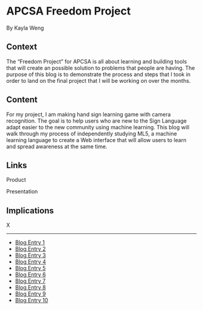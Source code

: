 # APCSA Freedom Project
By Kayla Weng

## Context
The “Freedom Project” for APCSA is all about learning and building tools that will create an possible solution to problems that people are having. The purpose of this blog is to demonstrate the process and steps that I took in order to land on the final project that I will be working on over the months.

## Content
For my project, I am making hand sign learning game with camera recognition. The goal is to help users who are new to the Sign Language adapt easier to the new community using machine learning. This blog will walk through my process of independently studying ML5, a machine learning language to create a Web interface that will allow users to learn and spread awareness at the same time.

## Links

Product

Presentation

## Implications
X

---

* [Blog Entry 1](entries/entry01.md)
* [Blog Entry 2](entries/entry02.md)
* [Blog Entry 3](entries/entry03.md)
* [Blog Entry 4](entries/entry04.md)
* [Blog Entry 5](entries/entry05.md)
* [Blog Entry 6](entries/entry06.md)
* [Blog Entry 7](entries/entry07.md)
* [Blog Entry 8](entries/entry08.md)
* [Blog Entry 9](entries/entry09.md)
* [Blog Entry 10](entries/entry10.md)
